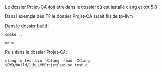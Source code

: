 Le dossier Projet-CA doit etre dans le dossier où est installé clang et opt 5.0

Dans l'exemple des TP le dossier Projet-CA serait fils de tp-llvm

Dans le dossier build : 

	cmake ..

	make

Puis dans le dossier Projet-CA: 

	clang -o test.bin -Xclang -load -Xclang $PWD/build/libLLVMProjetPass.so test.c